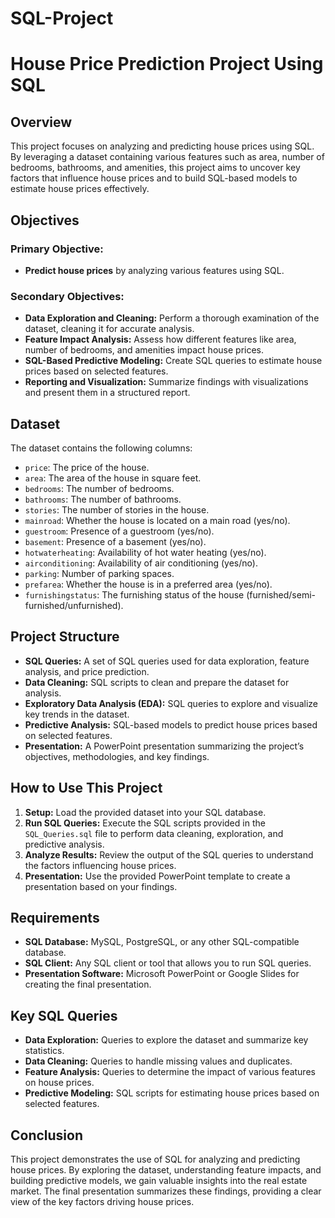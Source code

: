# SQL-Project

# House Price Prediction Project Using SQL

## Overview
This project focuses on analyzing and predicting house prices using SQL. By leveraging a dataset containing various features such as area, number of bedrooms, bathrooms, and amenities, this project aims to uncover key factors that influence house prices and to build SQL-based models to estimate house prices effectively.

## Objectives
### Primary Objective:
- **Predict house prices** by analyzing various features using SQL.

### Secondary Objectives:
- **Data Exploration and Cleaning:** Perform a thorough examination of the dataset, cleaning it for accurate analysis.
- **Feature Impact Analysis:** Assess how different features like area, number of bedrooms, and amenities impact house prices.
- **SQL-Based Predictive Modeling:** Create SQL queries to estimate house prices based on selected features.
- **Reporting and Visualization:** Summarize findings with visualizations and present them in a structured report.

## Dataset
The dataset contains the following columns:
- `price`: The price of the house.
- `area`: The area of the house in square feet.
- `bedrooms`: The number of bedrooms.
- `bathrooms`: The number of bathrooms.
- `stories`: The number of stories in the house.
- `mainroad`: Whether the house is located on a main road (yes/no).
- `guestroom`: Presence of a guestroom (yes/no).
- `basement`: Presence of a basement (yes/no).
- `hotwaterheating`: Availability of hot water heating (yes/no).
- `airconditioning`: Availability of air conditioning (yes/no).
- `parking`: Number of parking spaces.
- `prefarea`: Whether the house is in a preferred area (yes/no).
- `furnishingstatus`: The furnishing status of the house (furnished/semi-furnished/unfurnished).

## Project Structure
- **SQL Queries:** A set of SQL queries used for data exploration, feature analysis, and price prediction.
- **Data Cleaning:** SQL scripts to clean and prepare the dataset for analysis.
- **Exploratory Data Analysis (EDA):** SQL queries to explore and visualize key trends in the dataset.
- **Predictive Analysis:** SQL-based models to predict house prices based on selected features.
- **Presentation:** A PowerPoint presentation summarizing the project’s objectives, methodologies, and key findings.

## How to Use This Project
1. **Setup:** Load the provided dataset into your SQL database.
2. **Run SQL Queries:** Execute the SQL scripts provided in the `SQL_Queries.sql` file to perform data cleaning, exploration, and predictive analysis.
3. **Analyze Results:** Review the output of the SQL queries to understand the factors influencing house prices.
4. **Presentation:** Use the provided PowerPoint template to create a presentation based on your findings.

## Requirements
- **SQL Database:** MySQL, PostgreSQL, or any other SQL-compatible database.
- **SQL Client:** Any SQL client or tool that allows you to run SQL queries.
- **Presentation Software:** Microsoft PowerPoint or Google Slides for creating the final presentation.

## Key SQL Queries
- **Data Exploration:** Queries to explore the dataset and summarize key statistics.
- **Data Cleaning:** Queries to handle missing values and duplicates.
- **Feature Analysis:** Queries to determine the impact of various features on house prices.
- **Predictive Modeling:** SQL scripts for estimating house prices based on selected features.

## Conclusion
This project demonstrates the use of SQL for analyzing and predicting house prices. By exploring the dataset, understanding feature impacts, and building predictive models, we gain valuable insights into the real estate market. The final presentation summarizes these findings, providing a clear view of the key factors driving house prices.
